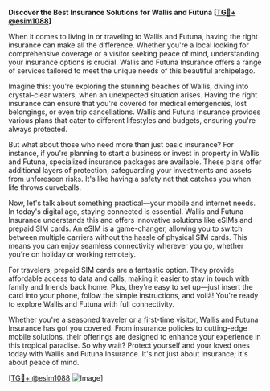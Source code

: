 **Discover the Best Insurance Solutions for Wallis and Futuna [[TG💪+ @esim1088](https://t.me/s/esim1088)]**

When it comes to living in or traveling to Wallis and Futuna, having the right insurance can make all the difference. Whether you're a local looking for comprehensive coverage or a visitor seeking peace of mind, understanding your insurance options is crucial. Wallis and Futuna Insurance offers a range of services tailored to meet the unique needs of this beautiful archipelago.

Imagine this: you're exploring the stunning beaches of Wallis, diving into crystal-clear waters, when an unexpected situation arises. Having the right insurance can ensure that you're covered for medical emergencies, lost belongings, or even trip cancellations. Wallis and Futuna Insurance provides various plans that cater to different lifestyles and budgets, ensuring you're always protected.

But what about those who need more than just basic insurance? For instance, if you're planning to start a business or invest in property in Wallis and Futuna, specialized insurance packages are available. These plans offer additional layers of protection, safeguarding your investments and assets from unforeseen risks. It's like having a safety net that catches you when life throws curveballs.

Now, let's talk about something practical—your mobile and internet needs. In today's digital age, staying connected is essential. Wallis and Futuna Insurance understands this and offers innovative solutions like eSIMs and prepaid SIM cards. An eSIM is a game-changer, allowing you to switch between multiple carriers without the hassle of physical SIM cards. This means you can enjoy seamless connectivity wherever you go, whether you're on holiday or working remotely.

For travelers, prepaid SIM cards are a fantastic option. They provide affordable access to data and calls, making it easier to stay in touch with family and friends back home. Plus, they're easy to set up—just insert the card into your phone, follow the simple instructions, and voilà! You're ready to explore Wallis and Futuna with full connectivity.

Whether you're a seasoned traveler or a first-time visitor, Wallis and Futuna Insurance has got you covered. From insurance policies to cutting-edge mobile solutions, their offerings are designed to enhance your experience in this tropical paradise. So why wait? Protect yourself and your loved ones today with Wallis and Futuna Insurance. It's not just about insurance; it's about peace of mind.

[[TG💪+ @esim1088](https://t.me/s/esim1088) ![Image](https://i.postimg.cc/Y0z9fWf4/image.png)]
